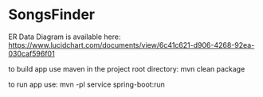 # SongsFinder

ER Data Diagram is available here: https://www.lucidchart.com/documents/view/6c41c621-d906-4268-92ea-030caf596f01

to build app use maven in the project root directory: 
mvn clean package   

to run app use:
mvn -pl service spring-boot:run

